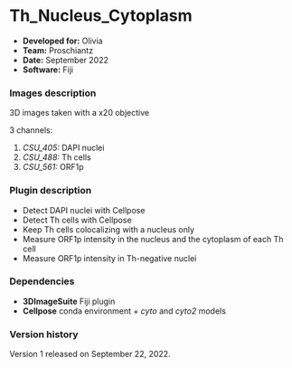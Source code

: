 # Th_Nucleus_Cytoplasm

* **Developed for:** Olivia
* **Team:** Proschiantz
* **Date:** September 2022
* **Software:** Fiji


### Images description

3D images taken with a x20 objective

3 channels:
  1. *CSU_405:* DAPI nuclei
  2. *CSU_488:* Th cells 
  3. *CSU_561:* ORF1p

### Plugin description

* Detect DAPI nuclei with Cellpose
* Detect Th cells with Cellpose
* Keep Th cells colocalizing with a nucleus only
* Measure ORF1p intensity in the nucleus and the cytoplasm of each Th cell
* Measure ORF1p intensity in Th-negative nuclei


### Dependencies

* **3DImageSuite** Fiji plugin
* **Cellpose** conda environment + *cyto* and *cyto2* models

### Version history

Version 1 released on September 22, 2022.
